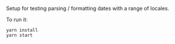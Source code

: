 Setup for testing parsing / formatting dates with a range of locales.

To run it:
```shell
yarn install
yarn start
```